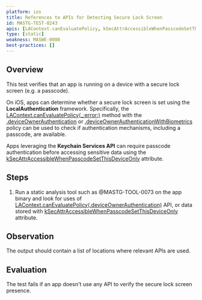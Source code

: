 ```yaml
---
platform: ios
title: References to APIs for Detecting Secure Lock Screen
id: MASTG-TEST-0243
apis: [LAContext.canEvaluatePolicy, kSecAttrAccessibleWhenPasscodeSetThisDeviceOnly]
type: [static]
weakness: MASWE-0008
best-practices: []
---
```


## Overview

This test verifies that an app is running on a device with a secure lock screen (e.g. a passcode).

On iOS, apps can determine whether a secure lock screen is set using the **LocalAuthentication** framework. Specifically, the [LAContext.canEvaluatePolicy(_:error:)](https://developer.apple.com/documentation/localauthentication/lacontext/canevaluatepolicy(_:error:)) method with the [.deviceOwnerAuthentication](https://developer.apple.com/documentation/localauthentication/lapolicy/deviceownerauthentication) or [.deviceOwnerAuthenticationWithBiometrics](https://developer.apple.com/documentation/localauthentication/lapolicy/deviceownerauthenticationwithbiometrics) policy can be used to check if authentication mechanisms, including a passcode, are available.  

Apps leveraging the **Keychain Services API** can require passcode authentication before accessing sensitive data using the [kSecAttrAccessibleWhenPasscodeSetThisDeviceOnly](https://developer.apple.com/documentation/security/ksecattraccessiblewhenpasscodesetthisdeviceonly) attribute.

## Steps

1. Run a static analysis tool such as @MASTG-TOOL-0073 on the app binary and look for uses of [LAContext.canEvaluatePolicy(.deviceOwnerAuthentication)](https://developer.apple.com/documentation/localauthentication/lacontext/canevaluatepolicy(_:error:)) API, or data stored with [kSecAttrAccessibleWhenPasscodeSetThisDeviceOnly](https://developer.apple.com/documentation/security/ksecattraccessiblewhenpasscodesetthisdeviceonly) attribute.

## Observation

The output should contain a list of locations where relevant APIs are used.

## Evaluation

The test fails if an app doesn't use any API to verify the secure lock screen presence.
